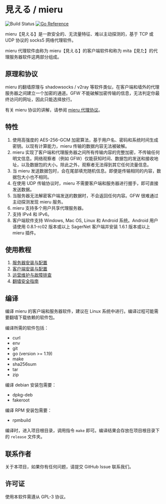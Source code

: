 # 見える / mieru

![Build Status](https://github.com/enfein/mieru/actions/workflows/presubmit-postsubmit.yaml/badge.svg)
[![Go Reference](https://pkg.go.dev/badge/github.com/enfein/mieru.svg)](https://pkg.go.dev/github.com/enfein/mieru)

mieru【見える】是一款安全的、无流量特征、难以主动探测的，基于 TCP 或 UDP 协议的 socks5 网络代理软件。

mieru 代理软件由称为 mieru【見える】的客户端软件和称为 mita【見た】的代理服务器软件这两部分组成。

## 原理和协议

mieru 的翻墙原理与 shadowsocks / v2ray 等软件类似，在客户端和墙外的代理服务器之间建立一个加密的通道。GFW 不能破解加密传输的信息，无法判定你最终访问的网址，因此只能选择放行。

有关 mieru 协议的讲解，请参阅 [mieru 代理协议](https://github.com/enfein/mieru/blob/main/docs/protocol.zh_CN.md)。

## 特性

1. 使用高强度的 AES-256-GCM 加密算法，基于用户名、密码和系统时间生成密钥。以现有计算能力，mieru 传输的数据内容无法被破解。
2. mieru 实现了客户端和代理服务器之间所有传输内容的完整加密，不传输任何明文信息。网络观察者（例如 GFW）仅能获知时间、数据包的发送和接收地址，以及数据包的大小。除此之外，观察者无法得到其它任何流量信息。
3. 当 mieru 发送数据包时，会在尾部填充随机信息。即便是传输相同的内容，数据包大小也不相同。
4. 在使用 UDP 传输协议时，mieru 不需要客户端和服务器进行握手，即可直接发送数据。
5. 当服务器无法解密客户端发送的数据时，不会返回任何内容。GFW 很难通过主动探测发现 mieru 服务。
6. mieru 支持多个用户共享代理服务器。
7. 支持 IPv4 和 IPv6。
8. 客户端软件支持 Windows, Mac OS, Linux 和 Android 系统。Android 用户请使用 0.8.1-rc02 版本或以上 SagerNet 客户端并安装 1.6.1 版本或以上 mieru 插件。

## 使用教程

1. [服务器安装与配置](https://github.com/enfein/mieru/blob/main/docs/server-install.zh_CN.md)
2. [客户端安装与配置](https://github.com/enfein/mieru/blob/main/docs/client-install.zh_CN.md)
3. [运营维护与故障排查](https://github.com/enfein/mieru/blob/main/docs/operation.zh_CN.md)
4. [翻墙安全指南](https://github.com/enfein/mieru/blob/main/docs/security.zh_CN.md)

## 编译

编译 mieru 的客户端和服务器软件，建议在 Linux 系统中进行。编译过程可能需要翻墙下载依赖的软件包。

编译所需的软件包括：

- curl
- env
- git
- go (version >= 1.19)
- make
- sha256sum
- tar
- zip

编译 debian 安装包需要：

- dpkg-deb
- fakeroot

编译 RPM 安装包需要：

- rpmbuild

编译时，进入项目根目录，调用指令 `make` 即可。编译结果会存放在项目根目录下的 `release` 文件夹。

## 联系作者

关于本项目，如果你有任何问题，请提交 GitHub Issue 联系我们。

## 许可证

使用本软件需遵从 GPL-3 协议。
